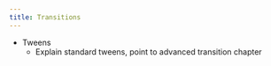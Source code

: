 ```yaml
---
title: Transitions
---
```


 - Tweens
   - Explain standard tweens, point to advanced transition chapter
